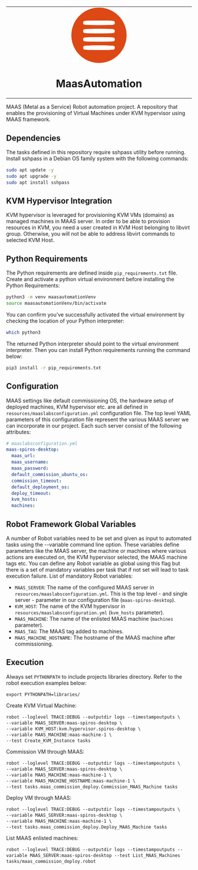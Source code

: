 
<table align="center"><tr><td align="center" width="9999">
<img src="icons/maas-logo-cropped.png" align="center" width="150" alt="MaaS icon">

# MaasAutomation

</td></tr></table>

MAAS (Metal as a Service) Robot automation project. A repository that enables the provisioning of Virtual Machines under KVM hypervisor using MAAS framework.

## Dependencies

The tasks defined in this repository require sshpass utility before running. Install sshpass in a Debian OS family system with the following commands:
```sh
sudo apt update -y
sudo apt upgrade -y
sudo apt install sshpass
```

## KVM Hypervisor Integration
KVM hypervisor is leveraged for provisioning KVM VMs (domains) as managed machines in MAAS server. In order to be able to provision resources in KVM, you need a
user created in KVM Host belonging to libvirt group. Otherwise, you will not be able to address libvirt commands to selected KVM Host.


## Python Requirements

The Python requirements are defined inside `pip_requirements.txt` file. Create and activate a python virtual environment before installing the Python Requirements:
```sh
python3 -m venv maasautomationVenv
source maasautomationVenv/bin/activate
```
You can confirm you’ve successfully activated the virtual environment by checking the location of your Python interpreter:
```sh
which python3
```
The returned Python interpreter should point to the virtual environment interpreter.
Then you can install Python requirements running the command below:
```sh
pip3 install -r pip_requirements.txt
```

## Configuration
MAAS settings like default commissioning OS, the hardware setup of deployed machines, KVM hypervisor etc. are all defined in `resources/maaslabsconfiguration.yml` configuration
file. The top level YAML parameters of this configuration file represent the various MAAS server we can incorporate in our project. Each such server consist of the following attributes:
``` yaml
# maaslabsconfiguration.yml
maas-spiros-desktop:
  maas_url:
  maas_username:
  maas_password:
  default_commission_ubuntu_os:
  commission_timeout:
  default_deployment_os:
  deploy_timeout:
  kvm_hosts:
  machines:
```

## Robot Framework Global Variables
A number of Robot variables need to be set and given as input to automated tasks using the --variable command line option. These variables define parameters like the MAAS server,
the machine or machines where various actions are executed on, the KVM hypervisor selected, the MAAS machine tags etc. You can define any Robot variable as global using this flag
but there is a set of mandatory variables per task that if not set will lead to task execution failure.
List of mandatory Robot variables:
- ```MAAS_SERVER```: The name of the configured MAAS server in `resources/maaslabsconfiguration.yml`. This is the top level - and single server - parameter in our configuration file
(`maas-spiros-desktop`).
- ```KVM_HOST```: The name of the KVM hypervisor in `resources/maaslabsconfiguration.yml` (`kvm_hosts` parameter).
- ```MAAS_MACHINE```: The name of the enlisted MAAS machine (`machines` parameter).
- ```MAAS_TAG```: The MAAS tag added to machines.
- ```MAAS_MACHINE_HOSTNAME```: The hostname of the MAAS machine after commissioning.


## Execution

Always set `PYTHONPATH` to include projects libraries directory. Refer to the robot execution examples below:
```
export PYTHONPATH=libraries/
```
Create KVM Virtual Machine:
```
robot --loglevel TRACE:DEBUG --outputdir logs --timestampoutputs \
--variable MAAS_SERVER:maas-spiros-desktop \
--variable KVM_HOST:kvm.hypervisor.spiros-desktop \
--variable MAAS_MACHINE:maas-machine-1 \
--test Create_KVM_Instance tasks
```
Commission VM through MAAS:
```
robot --loglevel TRACE:DEBUG --outputdir logs --timestampoutputs \
--variable MAAS_SERVER:maas-spiros-desktop \
--variable MAAS_MACHINE:maas-machine-1 \
--variable MAAS_MACHINE_HOSTNAME:maas-machine-1 \
--test tasks.maas_commission_deploy.Commission_MAAS_Machine tasks
```
Deploy VM through MAAS:
```
robot --loglevel TRACE:DEBUG --outputdir logs --timestampoutputs \
--variable MAAS_SERVER:maas-spiros-desktop \
--variable MAAS_MACHINE:maas-machine-1 \
--test tasks.maas_commission_deploy.Deploy_MAAS_Machine tasks
```
List MAAS enlisted machines:
```
robot --loglevel TRACE:DEBUG --outputdir logs --timestampoutputs --variable MAAS_SERVER:maas-spiros-desktop --test List_MAAS_Machines tasks/maas_commission_deploy.robot
```
